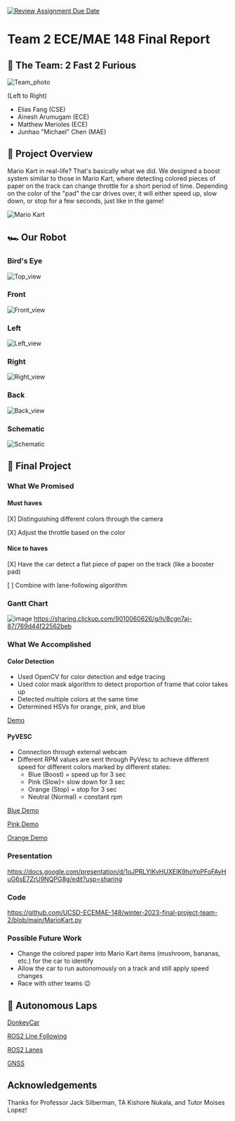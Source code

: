 [![Review Assignment Due Date](https://classroom.github.com/assets/deadline-readme-button-8d59dc4de5201274e310e4c54b9627a8934c3b88527886e3b421487c677d23eb.svg)](https://classroom.github.com/a/gpSYe2J3)
# Team 2 ECE/MAE 148 Final Report

## :wave: The Team: 2 Fast 2 Furious

![Team_photo](https://user-images.githubusercontent.com/75888027/227403474-61048822-09dd-433b-932b-de86ef46961f.jpg)

(Left to Right)
- Elias Fang (CSE)
- Ainesh Arumugam (ECE)
- Matthew Merioles (ECE)
- Junhao "Michael" Chen (MAE)


## 📝 Project Overview

Mario Kart in real-life? That's basically what we did. We designed a boost system similar to those in Mario Kart, where detecting colored pieces of paper on the track can change throttle for a short period of time. Depending on the color of the "pad" the car drives over, it will either speed up, slow down, or stop for a few seconds, just like in the game!

![Mario Kart](https://images7.alphacoders.com/821/thumb-1920-821837.jpg)

## 🏎 Our Robot

### Bird's Eye
![Top_view](https://user-images.githubusercontent.com/75888027/227403498-ec14b7c6-baf4-4aa7-a8bd-1ae51b82bc72.jpg)

### Front
![Front_view](https://user-images.githubusercontent.com/75888027/227403522-afdd695f-df96-4322-a394-93922a5811a3.jpg)

### Left
![Left_view](https://user-images.githubusercontent.com/75888027/227403532-8eb23acd-b959-4a8c-8ed9-3731ada305a2.jpg)

### Right
![Right_view](https://user-images.githubusercontent.com/75888027/227403561-73b25258-6376-4955-b1ee-34e0abd57fd8.jpg)

### Back
![Back_view](https://user-images.githubusercontent.com/75888027/227403556-8ad6b249-ec0e-4297-9e9e-726ceafe3b9f.jpg)

### Schematic
![Schematic](https://media.discordapp.net/attachments/1063289633087160320/1066623538372546632/image.png?width=980&height=492)


## 🍄 Final Project

### What We Promised

#### Must haves
[X] Distinguishing different colors through the camera

[X] Adjust the throttle based on the color

#### Nice to haves
[X] Have the car detect a flat piece of paper on the track (like a booster pad)

[ ] Combine with lane-following algorithm

### Gantt Chart
![image](https://user-images.githubusercontent.com/56064410/227400674-06957a98-4ea6-4810-ac88-8386b4b63dd2.png)
https://sharing.clickup.com/9010060626/g/h/8cgn7aj-87/769d44f22562beb

### What We Accomplished

#### Color Detection
- Used OpenCV for color detection and edge tracing
- Used color mask algorithm to detect proportion of frame that color takes up
- Detected multiple colors at the same time
- Determined HSVs for orange, pink, and blue

[Demo](https://youtu.be/FjuSYkTAjqk)

#### PyVESC
- Connection through external webcam
- Different RPM values are sent through PyVesc to achieve different speed for different colors marked by different states:
  - Blue (Boost) = speed up for 3 sec
  - Pink (Slow)= slow down for 3 sec
  - Orange (Stop) = stop for 3 sec
  - Neutral (Normal) = constant rpm

[Blue Demo](https://drive.google.com/file/d/1RUvbSz4l9gmOoFYbJw85eCSTo_RK-lXq/view?resourcekey)

[Pink Demo](https://youtu.be/r8XmqBMGC9A)

[Orange Demo](https://drive.google.com/file/d/1VssNhcCGHQDJhq6Y4HJ77vdUJ9ZV3Z5x/view?resourcekey)

### Presentation
https://docs.google.com/presentation/d/1oJPRLYIKvHUXEIK9hoYpPFoFAyHuG6sE7ZrU9NQPG8g/edit?usp=sharing

### Code
https://github.com/UCSD-ECEMAE-148/winter-2023-final-project-team-2/blob/main/MarioKart.py

### Possible Future Work
- Change the colored paper into Mario Kart items (mushroom, bananas, etc.) for the car to identify
- Allow the car to run autonomously on a track and still apply speed changes
- Race with other teams 😉


## 🏁 Autonomous Laps

[DonkeyCar](https://drive.google.com/file/d/12lLbkOE0VR50-O4KYxcbiw1VTY5s4e8l/view?usp=drivesdk)

[ROS2 Line Following](https://drive.google.com/file/d/10e9qd0lBde_-DVO0b2UsK-CHRWfg3vam/view?usp=drivesdk)

[ROS2 Lanes](https://drive.google.com/file/d/112mjOGJSfqOsfviWcJS7yKuZAAfUkezo/view?usp=drivesdk)

[GNSS]()


## Acknowledgements
Thanks for Professor Jack Silberman, TA Kishore Nukala, and Tutor Moises Lopez!
